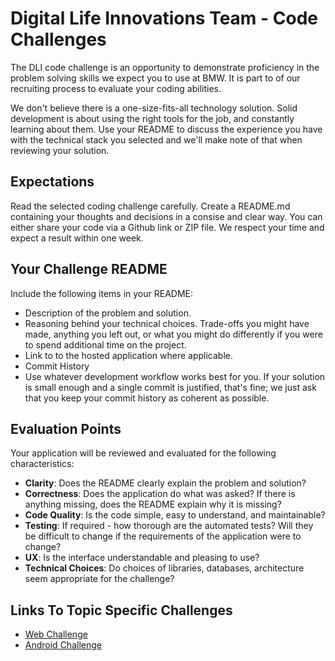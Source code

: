 # Digital Life Innovations Team - Code Challenges

The DLI code challenge is an opportunity to demonstrate proficiency in the problem solving skills we expect you to use at BMW. It is part to of our recruiting process to evaluate your coding abilities.

We don't believe there is a one-size-fits-all technology solution. Solid development is about using the right tools for the job, and constantly learning about them. Use your README to discuss the experience you have with the technical stack you selected and we'll make note of that when reviewing your solution.

## Expectations
Read the selected coding challenge carefully. Create a README.md containing your thoughts and decisions in a consise and clear way. You can either share your code via a Github link or ZIP file. We respect your time and expect a result within one week.

## Your Challenge README
Include the following items in your README:

* Description of the problem and solution.
* Reasoning behind your technical choices. Trade-offs you might have made, anything you left out, or what you might do differently if you were to spend additional time on the project.
* Link to to the hosted application where applicable.
* Commit History
* Use whatever development workflow works best for you. If your solution is small enough and a single commit is justified, that's fine; we just ask that you keep your commit history as coherent as possible.

## Evaluation Points
Your application will be reviewed and evaluated for the following characteristics:

* **Clarity**: Does the README clearly explain the problem and solution?
* **Correctness**: Does the application do what was asked? If there is anything missing, does the README explain why it is missing?
* **Code Quality**: Is the code simple, easy to understand, and maintainable?
* **Testing**: If required - how thorough are the automated tests? Will they be difficult to change if the requirements of the application were to change?
* **UX**: Is the interface understandable and pleasing to use?
* **Technical Choices**: Do choices of libraries, databases, architecture seem appropriate for the challenge?

## Links To Topic Specific Challenges
* [Web Challenge](web/README.md)
* [Android Challenge](android/README.md)